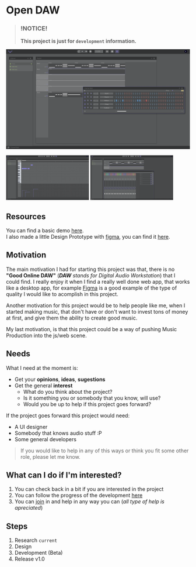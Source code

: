 
# Open DAW

> ### !NOTICE!  
> **This project is just for `development` information.**  


[![preview](./.github/preview.png)]()

<div>
    <img src="./.github/preview-2.png" width="45%">
    <img src="./.github/preview-3.png" width="45%">
</div> 

## Resources
You can find a basic demo [here](https://open-daw.com).  
I also made a little Design Prototype with [figma](https://www.figma.com), you can find it [here](https://www.figma.com/file/Pgew53QVBQVijnU0GoNqmo/online-daw?node-id=0%3A1).


## Motivation
The main motivation I had for starting this project was that, there is no **"Good Online DAW"** (_**DAW** stands for Digital Audio Workstation_) that I could find. I really enjoy it when I find a really well done web app, that works like a desktop app, for example [Figma](https://www.figma.com/) is a good example of the type of quality I would like to acomplish in this project.

Another motivation for this project would be to help people like me, when I started making music, that don't have or don't want to invest tons of money at first, and give them the ability to create good music.

My last motivation, is that this project could be a way of pushing Music Production into the js/web scene.

## Needs
What I need at the moment is:
* Get your **opinions**, **ideas**, **sugestions**
* Get the general **interest**
  * What do you think about the project?
  * Is it something you or somebody that you know, will use?
  * Would you be up to help if this project goes forward?

If the project goes forward this project would need:
* A UI designer
* Somebody that knows audio stuff :P
* Some general developers

> If you would like to help in any of this ways or think you fit some other role, please let me know.


## What can I do if I'm interested?
1. You can check back in a bit if you are interested in the project
2. You can follow the progress of the development [here]()
3. You can [join]() in and help in any way you can (_all type of help is apreciated_)

## Steps
1. Research `current`
2. Design
3. Development (Beta)
4. Release v1.0

